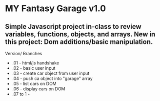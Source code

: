 MY Fantasy Garage v1.0
=======   
Simple Javascript project in-class to review variables, functions, objects, and
arrays. New in this project: Dom additions/basic manipulation.
----------
Version/ Branches

* .01 - html/js handshake
* .02 - basic user input
* .03 - create car object from user input
* .04 - push ca object into "garage" array
* .05 - list cars on DOM
* .06 - display cars on DOM
* .07 to 1 -  
